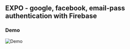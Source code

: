 ## EXPO - google, facebook, email-pass authentication with Firebase

### Demo

![Demo](https://github.com/dulalsaurab/expo-google-facebook-singin-with-firebase/blob/master/assets/react-expo-facebook-google.gif)
